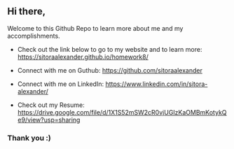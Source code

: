 ## Hi there, 
Welcome to this Github Repo to learn more about me and my accomplishments. 
* Check out the link below to go to my website and to learn more: https://sitoraalexander.github.io/homework8/

* Connect with me on Guthub: https://github.com/sitoraalexander

* Connect with me on LinkedIn: https://www.linkedin.com/in/sitora-alexander/

* Check out my Resume: https://drive.google.com/file/d/1X1S52mSW2cR0vjUGIzKaOMBmKotykQe9/view?usp=sharing

### Thank you :)



